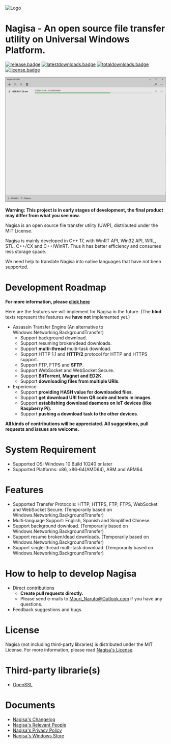 ﻿![Logo](Logo.png)
# Nagisa - An open source file transfer utility on Universal Windows Platform.
 
[![release.badge]][release.link]
[![latestdownloads.badge]][latestdownloads.link]
[![totaldownloads.badge]][totaldownloads.link]
[![license.badge]][license.link]

![Screenshot](Screenshot.png)

**Warning: This project is in early stages of development, the final product may differ from what you see now.**

Nagisa is an open source file transfer utility (UWP), distributed under the MIT License. 

Nagisa is mainly developed in C++ 17, with WinRT API, Win32 API, WRL, STL, C++/CX and C++/WinRT. Thus it has better efficiency and consumes less storage space. 

We need help to translate Nagisa into native languages that have not been supported.

# Development Roadmap
**For more information, please 
[click here](https://github.com/Project-Nagisa/Nagisa/issues/6)**

Here are the features we will implement for Nagisa in the future. (The **blod**
texts represent the features we **have not** implemented yet.)

- Assassin Transfer Engine (An alternative to Windows.Networking.BackgroundTransfer)
  - Support background download. 
  - Support resuming broken/dead downloads.
  - Support **multi-thread** multi-task download. 
  - Support HTTP 1.1 and **HTTP/2** protocol for HTTP and HTTPS support.
  - Support FTP, FTPS and **SFTP**.
  - Support WebSocket and WebSocket Secure.
  - Support **BitTorrent, Magnet and ED2K.**
  - Support **downloading files from multiple URIs**.
- Experience
  - Support **providing HASH value for downloaded files**.
  - Support **get download URI from QR code and texts in images**.
  - Support **establishing download daemons on IoT devices (like Raspberry Pi).** 
  - Support **pushing a download task to the other devices**.

**All kinds of contributions will be appreciated. All suggestions, pull requests and 
issues are welcome.**

# System Requirement
- Supported OS: Windows 10 Build 10240 or later
- Supported Platforms: x86, x86-64(AMD64), ARM and ARM64.

# Features
- Supported Transfer Protocols: HTTP, HTTPS, FTP, FTPS, WebSocket and WebSocket
  Secure. (Temporarily based on Windows.Networking.BackgroundTransfer)
- Multi-language Support: English, Spanish and Simplified Chinese.
- Support background download. 
  (Temporarily based on Windows.Networking.BackgroundTransfer)
- Support resume broken/dead downloads.
  (Temporarily based on Windows.Networking.BackgroundTransfer)
- Support single-thread multi-task download.
  (Temporarily based on Windows.Networking.BackgroundTransfer)

# How to help to develop Nagisa
- Direct contributions
  - **Create pull requests directly.**
  - Please send e-mails to Mouri_Naruto@Outlook.com if you have any
    questions.
- Feedback suggestions and bugs.

# License
Nagisa (not including third-party libraries) is distributed under the MIT License. 
For more information, please read [Nagisa's License](LICENSE).

# Third-party librarie(s)
- [OpenSSL](ThirdParty/OpenSSL/README.md)

# Documents
- [Nagisa's Changelog](Changelog.md)
- [Nagisa's Relevant People](People.md)
- [Nagisa's Privacy Policy](Privacy.md)
- [Nagisa's Windows Store](https://www.microsoft.com/store/apps/9NFW53N9MFJR)

[release.badge]: https://img.shields.io/github/release/Project-Nagisa/Nagisa.svg
[release.link]: https://github.com/Project-Nagisa/Nagisa/releases/latest
[latestdownloads.badge]: https://img.shields.io/github/downloads/Project-Nagisa/Nagisa/latest/total.svg
[latestdownloads.link]: https://github.com/Project-Nagisa/Nagisa/releases/latest
[totaldownloads.badge]: https://img.shields.io/github/downloads/Project-Nagisa/Nagisa/total.svg
[totaldownloads.link]: https://github.com/Project-Nagisa/Nagisa/releases
[license.badge]: https://img.shields.io/github/license/Project-Nagisa/Nagisa.svg
[license.link]: LICENSE
